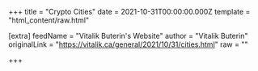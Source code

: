 
+++
title = "Crypto Cities"
date = 2021-10-31T00:00:00.000Z
template = "html_content/raw.html"

[extra]
feedName = "Vitalik Buterin's Website"
author = "Vitalik Buterin"
originalLink = "https://vitalik.ca/general/2021/10/31/cities.html"
raw = ""

+++


